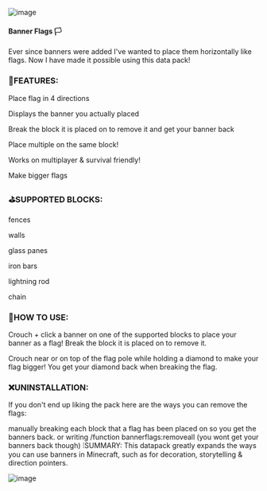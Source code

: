 ![image](https://github.com/EntityBossBlood/Horizontal-Banners/assets/148834782/1a59993c-c114-4a03-9a8c-1bf2a8f92d30)

#### Banner Flags 🏳️

Ever since banners were added I've wanted to place them horizontally like flags. Now I have made it possible using this data pack!

### 🚩FEATURES:

Place flag in 4 directions

Displays the banner you actually placed

Break the block it is placed on to remove it and get your banner back

Place multiple on the same block!

Works on multiplayer & survival friendly!

Make bigger flags

### ⛳SUPPORTED BLOCKS:

fences

walls

glass panes

iron bars

lightning rod

chain

### 🤔HOW TO USE:

Crouch + click a banner on one of the supported blocks to place your banner as a flag! Break the block it is placed on to remove it.

Crouch near or on top of the flag pole while holding a diamond to make your flag bigger! You get your diamond back when breaking the flag.

### ❌UNINSTALLATION:

If you don't end up liking the pack here are the ways you can remove the flags:

manually breaking each block that a flag has been placed on so you get the banners back. or
writing /function bannerflags:removeall (you wont get your banners back though)
❕SUMMARY:
This datapack greatly expands the ways you can use banners in Minecraft, such as for decoration, storytelling & direction pointers.

![image](https://github.com/EntityBossBlood/Horizontal-Banners/assets/148834782/3fd87cc6-074f-4934-b7e9-b71ff6b3d1ed)
